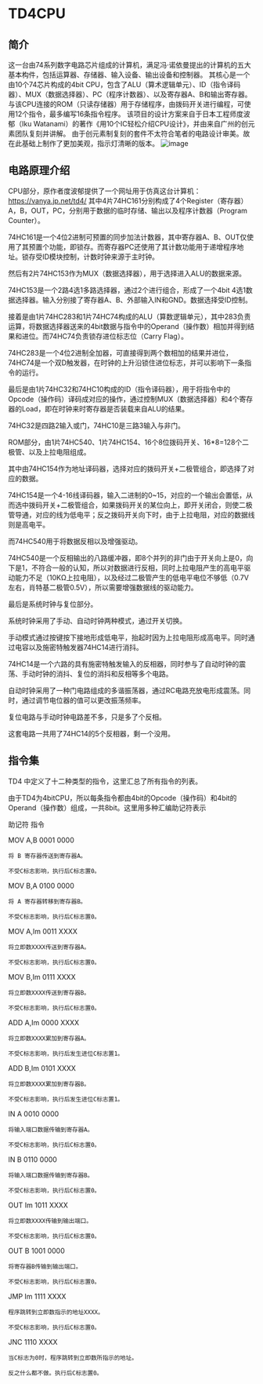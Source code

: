 # TD4CPU
## 简介
这一台由74系列数字电路芯片组成的计算机，满足冯·诺依曼提出的计算机的五大基本构件，包括运算器、存储器、输入设备、输出设备和控制器。
其核心是一个由10个74芯片构成的4bit CPU，包含了ALU（算术逻辑单元）、ID（指令译码器）、MUX（数据选择器）、PC（程序计数器）、以及寄存器A、B和输出寄存器。
与该CPU连接的ROM（只读存储器）用于存储程序，由拨码开关进行编程，可使用12个指令，最多编写16条指令程序。
该项目的设计方案来自于日本工程师度波郁（Iku Watanami）的著作《用10个IC轻松介绍CPU设计》，并由来自广州的创元素团队复刻并讲解。
由于创元素制复刻的套件不太符合笔者的电路设计审美。故在此基础上制作了更加美观，指示灯清晰的版本。
![image](https://github.com/Eraser2333/TD4CPU/edit/main/图片/markdown/PCB-3DX.png)
## 电路原理介绍
CPU部分，原作者度波郁提供了一个网址用于仿真这台计算机：
	https://vanya.jp.net/td4/﻿
其中4片74HC161分别构成了4个Register（寄存器）A，B，OUT，PC，分别用于数据的临时存储、输出以及程序计数器（Program Counter）。

74HC161是一个4位2进制可预置的同步加法计数器，其中寄存器A、B、OUT仅使用了其预置个功能，即锁存。而寄存器PC还使用了其计数功能用于递增程序地址。锁存受ID模块控制，计数时钟来源于主时钟。

然后有2片74HC153作为MUX（数据选择器），用于选择进入ALU的数据来源。

74HC153是一个2路4选1多路选择器，通过2个进行组合，形成了一个4bit 4选1数据选择器。输入分别接了寄存器A、B、外部输入IN和GND。数据选择受ID控制。

接着是由1片74HC283和1片74HC74构成的ALU（算数逻辑单元），其中283负责运算，将数据选择器送来的4bit数据与指令中的Operand（操作数）相加并得到结果和进位。而74HC74负责锁存进位标志位（Carry Flag）。

74HC283是一个4位2进制全加器，可直接得到两个数相加的结果并进位，74HC74是一个双D触发器，在时钟的上升沿锁住进位标志，并可以影响下一条指令的运行。

最后是由1片74HC32和74HC10构成的ID（指令译码器），用于将指令中的Opcode（操作码）译码成对应的操作，通过控制MUX（数据选择器）和4个寄存器的Load，即在时钟来时寄存器是否装载来自ALU的结果。

74HC32是四路2输入或门，74HC10是三路3输入与非门。

ROM部分，由1片74HC540、1片74HC154、16个8位拨码开关、16*8=128个二极管、以及上拉电阻组成。

其中由74HC154作为地址译码器，选择对应的拨码开关+二极管组合，即选择了对应的数据。

74HC154是一个4-16线译码器，输入二进制的0~15，对应的一个输出会置低，从而选中拨码开关+二极管组合，如果拨码开关的某位向上，即开关闭合，则使二极管导通，对应的线为低电平；反之拨码开关向下时，由于上拉电阻，对应的数据线则是高电平。

而74HC540用于将数据反相以及增强驱动。

74HC540是一个反相输出的八路缓冲器，即8个并列的非门由于开关向上是0，向下是1，不符合一般的认知，所以对数据进行反相，同时上拉电阻产生的高电平驱动能力不足（10KΩ上拉电阻），以及经过二极管产生的低电平电位不够低（0.7V左右，肖特基二极管0.5V），所以需要增强数据线的驱动能力。

最后是系统时钟与复位部分。

系统时钟采用了手动、自动时钟两种模式，通过开关切换。

手动模式通过按键按下接地形成低电平，抬起时因为上拉电阻形成高电平。同时通过电容以及施密特触发器74HC14进行消抖。

74HC14是一个六路的具有施密特触发输入的反相器，同时参与了自动时钟的震荡、手动时钟的消抖、复位的消抖和反相等多个电路。

自动时钟采用了一种门电路组成的多谐振荡器，通过RC电路充放电形成震荡。同时，通过调节电位器的值可以更改振荡频率。

复位电路与手动时钟电路差不多，只是多了个反相。

这套电路一共用了74HC14的5个反相器，剩一个没用。

## 指令集

TD4 中定义了十二种类型的指令，这里汇总了所有指令的列表。

由于TD4为4bitCPU，所以每条指令都由4bit的Opcode（操作码）和4bit的Operand（操作数）组成，一共8bit。这里用多种汇编助记符表示


助记符		指令

MOV A,B		0001 0000	

	将 B 寄存器传送到寄存器A。

	不受C标志影响，执行后C标志置0。

MOV B,A		0100 0000	

	将 A 寄存器转移到寄存器B。

	不受C标志影响，执行后C标志置0。

MOV A,Im		0011 XXXX	

	将立即数XXXX传送到寄存器A。

	不受C标志影响，执行后C标志置0。

MOV B,Im		0111 XXXX	

	将立即数XXXX传送到寄存器B。

	不受C标志影响，执行后C标志置0。

ADD A,Im		0000 XXXX	

	将立即数XXXX累加到寄存器A。

	不受C标志影响，执行后发生进位C标志置1。

ADD B,Im		0101 XXXX	

	将立即数XXXX累加到寄存器B。

	不受C标志影响，执行后发生进位C标志置1。

IN A			0010 0000

	将输入端口数据传输到寄存器A。

	不受C标志影响，执行后C标志置0。

IN B			0110 0000

	将输入端口数据传输到寄存器B。

	不受C标志影响，执行后C标志置0。

OUT Im		1011 XXXX

	将立即数XXXX传输到输出端口。

	不受C标志影响，执行后C标志置0。

OUT B		1001 0000

	将寄存器B传输到输出端口。

	不受C标志影响，执行后C标志置0。

JMP Im		1111 XXXX

	程序跳转到立即数指示的地址XXXX。

	不受C标志影响，执行后C标志置0。

JNC			1110 XXXX

	当C标志为0时，程序跳转到立即数所指示的地址。

	反之什么都不做。执行后C标志置0。
